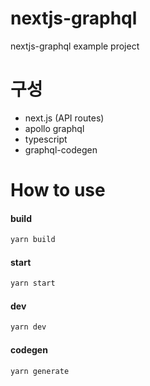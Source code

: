 # nextjs-graphql
nextjs-graphql example project

# 구성
- next.js (API routes)
- apollo graphql
- typescript
- graphql-codegen

# How to use
#### build
```bash
yarn build
```

#### start
```bash
yarn start
```

#### dev
```bash
yarn dev
```

#### codegen
```bash
yarn generate
```

